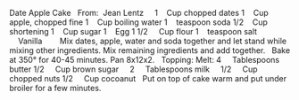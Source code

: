 Date Apple Cake
 
From:  Jean Lentz
 
 
1    Cup chopped dates
1    Cup apple, chopped fine
1    Cup boiling water
1    teaspoon soda
1/2    Cup shortening
1    Cup sugar
1    Egg
1 1/2     Cup flour
1    teaspoon salt
    Vanilla
    
 
Mix dates, apple, water and soda together and let stand while mixing other ingredients.
Mix remaining ingredients and add together.  
Bake at 350° for 40-45 minutes. 
Pan 8x12x2.
 
Topping:
Melt:
4     Tablespoons butter
1/2     Cup brown sugar    
2     Tablespoons milk    
1/2     Cup chopped nuts
1/2     Cup cocoanut 
 
Put on top of cake warm and put under broiler for a few minutes.
